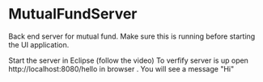 # MutualFundServer

Back end server for mutual fund.
Make sure this is running before starting the UI application.


Start the server in Eclipse (follow the video)
To verfify server is up open http://localhost:8080/hello in browser . You will see a message "Hi"
